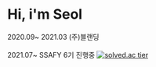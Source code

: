 
# Hi, i'm Seol

2020.09~ 2021.03 (주)블랜딩               
<br>
2021.07~ SSAFY 6기 진행중
[![solved.ac tier](http://mazassumnida.wtf/api/generate_badge?boj=computer98400)](https://solved.ac/computer98400)

